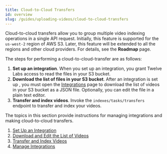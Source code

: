 ```yaml
---
title: Cloud-to-Cloud Transfers
id: overview
slug: /guides/uploading-videos/cloud-to-cloud-transfers 
---
```


Cloud-to-cloud transfers allow you to group multiple video indexing operations in a single API request. Initially, this feature is supported for the `us-west-2` region of AWS S3. Later, this feature will be extended to all the regions and other cloud providers. For details, see the **Roadmap** <!--TODO: Add link--> page.

The steps for performing a cloud-to-cloud-transfer are as follows:
1. **Set up an integration**. When you set up an integration, you grant Twelve Labs access to read the files in your S3 bucket. 
2. **Download the list of files in your S3 bucket**. After an integration is set up , you must open the [Integrations](https://api.twelvelabs.io/integrations) page to download the list of videos in your S3 bucket as a JSON file. Optionally, you can edit the file in a plain text editor.
3. **Transfer and index videos**. Invoke the `indexes/tasks/transfers` <!-- TODO: Add link--> endpoint to transfer and index your videos.

The topics in this section provide instructions for managing integrations and making cloud-to-cloud transfers.

1. [Set Up an Integration](./set-up-an-integration.md)
2. [Download and Edit the List of Videos](/guides/uploading-videos/cloud-to-cloud-transfers/download-and-edit-the-list-of-videos)
3. [Transfer and Index Videos](/guides/uploading-videos/cloud-to-cloud-transfers/transfer-and-index-videos)
4. [Manage Integrations](/guides/uploading-videos/cloud-to-cloud-transfers/manage-integrations)

<!--TODO: Add links-->
